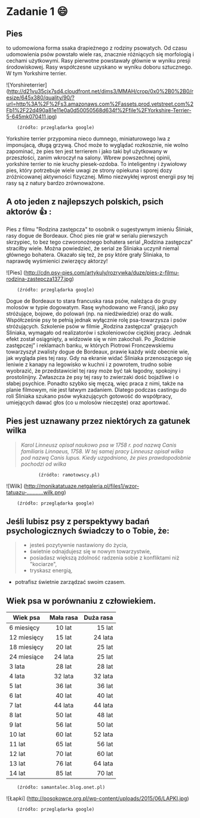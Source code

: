 # Zadanie 1 :smile:

## Pies 
to udomowiona forma ssaka drapieżnego z rodziny psowatych. 
Od czasu udomowienia psów powstało wiele ras, znacznie różniących się morfologią i cechami użytkowymi. 
Rasy pierwotne powstawały głównie w wyniku presji środowiskowej. Rasy współczesne uzyskano w wyniku doboru sztucznego. W tym Yorkshirre terrier.

![Yorshireterrier] (http://d21vu35cjx7sd4.cloudfront.net/dims3/MMAH/crop/0x0%2B0%2B0/resize/645x380/quality/90/?url=http%3A%2F%2Fs3.amazonaws.com%2Fassets.prod.vetstreet.com%2Fb1%2F22d490a81e11e0a0d50050568d634f%2Ffile%2FYorkshire-Terrier-5-645mk070411.jpg)

        (źródło: przeglądarka google)
        
Yorkshire terrier przypomina nieco dumnego, miniaturowego lwa z imponujacą, długą grzywą. Choć może to wyglądać rozkosznie, nie wolno zapominać, że pies ten jest terrierem i jako taki był użytkowany w przeszłości, zanim wkroczył na salony.
Wbrew powszechnej opinii, yorkshire terrier to nie kruchy piesek-ozdoba. To inteligentny i żywiołowy pies, który potrzebuje wiele uwagi ze strony opiekuna i sporej dozy zróżnicowanej aktywności fizycznej. Mimo niezwykłej wprost energii psy tej rasy są z natury bardzo zrównoważone.



## A oto jeden z najlepszych polskich, psich aktorów :thumbsup: :

Pies z filmu "Rodzina zastępcza" to osobnik o sugestywnym imieniu Śliniak, rasy dogue de Bordeaux. 
Choć pies nie grał w serialu pierwszych skrzypiec, to bez tego czworonożnego bohatera serial „Rodzina zastępcza” straciłby wiele. Można powiedzieć, że serial ze Śliniaka uczynił niemal głównego bohatera. Okazało się też, że psy które grały Śliniaka, to naprawdę wyśmienici zwierzęcy aktorzy!


![Pies] (http://cdn.psy-pies.com/artykuly/rozrywka/duze/pies-z-filmu-rodzina-zastepcza1377.jpg)

        (źródło: przeglądarka google)
        
Dogue de Bordeaux to stara francuska rasa psów, należąca do grupy molosów w typie dogowatym. Rasę wyhodowano we Francji, jako psy stróżujące, bojowe, do polowań (np. na niedźwiedzie) oraz do walk. Współcześnie psy te pełnią jednak wyłącznie rolę psa-towarzysza i psów stróżujących.
        Szkolenie psów w filmie „Rodzina zastępcza” grających Śliniaka, wymagało od realizatorów i szkoleniowców ciężkiej pracy. Jednak efekt został osiągnięty, a widzowie się w nim zakochali. Po „Rodzinie zastępczej” i reklamach banku, w których Piotrowi Fronczewskiemu towarzyszył zwalisty dogue de Bordeaux, prawie każdy widz obecnie wie, jak wygląda pies tej rasy. Gdy na ekranie widać Śliniaka przenoszącego się leniwie z kanapy na legowisko w kuchni i z powrotem, trudno sobie wyobrazić, że przedstawiciel tej rasy może być tak łagodny, spokojny i prostolinijny. Zwłaszcza że psy tej rasy to zwierzaki dość bojaźliwe i o słabej psychice. Ponadto szybko się męczą, więc praca z nimi, także na planie filmowym, nie jest łatwym zadaniem. Dlatego podczas castingu do roli Śliniaka szukano psów wykazujących gotowość do współpracy, umiejących dawać głos (co u molosów nieczęste) oraz aportować.

## Pies jest uznawany przez niektórych za gatunek wilka

>*Karol Linneusz opisał naukowo psa w 1758 r. pod nazwą Canis familiaris Linnaeus, 1758. W tej samej pracy Linneusz opisał wilka pod nazwą Canis lupus. Kiedy uzgodniono, że pies prawdopodobnie pochodzi od wilka*
                
                (źródło: ramotowscy.pl)


![Wilk] (http://monikatatuaze.netgaleria.pl/files1/wzor-tatuazu-...........wilk.png)

        (źródło: przeglądarka google)


## **Jeśli lubisz psy z perspektywy badań psychologicznych świadczy to o Tobie, że:** 

>* jesteś pozytywnie nastawiony do życia,
>* świetnie odnajdujesz się w nowym towarzystwie,
>* posiadasz większą zdolność radzenia sobie z konfliktami niż "kociarze",
>* tryskasz energią,
* potrafisz świetnie zarządzać swoim czasem.



## Wiek psa w porównaniu z człowiekiem.

| Wiek psa      | Mała rasa     | Duża rasa|
| ------------- |:-------------:| --------:|
| 6 miesięcy  	| 10 lat 	      | 15 lat   | 
| 12 miesięcy 	| 15 lat      	| 24 lata  | 
| 18 miesięcy 	| 20 lat 	      | 25 lat   |
| 24 miesiące 	| 24 lata       | 25 lat   |
| 3 lata 	      | 28 lat        | 28 lat   |
| 4 lata       	| 32 lata       | 32 lata  |
| 5 lat 	      | 36 lat        | 36 lat   |
| 6 lat 	      | 40 lat        | 40 lat   |
| 7 lat 	      | 44 lata       | 44 lata  |
| 8 lat       	| 50 lat 	      | 48 lat   |
| 9 lat 	      | 56 lat 	      | 50 lat   |
| 10 lat 	      | 60 lat 	      | 52 lata  |
| 11 lat        | 65 lat 	      | 56 lat   |
| 12 lat       	| 70 lat 	      | 60 lat   |
| 13 lat        | 76 lat 	      | 64 lata  |
| 14 lat        | 85 lat 	      | 70 lat   |

        (źródło: samantalec.blog.onet.pl)

![Łapki] (http://posokowce.org.pl/wp-content/uploads/2015/06/LAPKI.jpg)

        (źródło: przeglądarka google)
